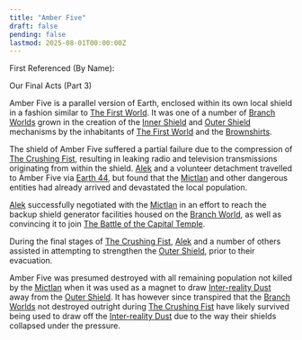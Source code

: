 ```yaml
---
title: "Amber Five"
draft: false
pending: false
lastmod: 2025-08-01T00:00:00Z
---
```


First Referenced (By Name):

Our Final Acts (Part 3)


Amber Five is a parallel version of Earth, enclosed within its own local shield in a fashion similar to [The First World](/worlds/the-first-world/). It was one of a number of [Branch Worlds](/worlds/branch-world/) grown in the creation of the [Inner Shield](/devices/inner-shield/) and [Outer Shield](/devices/outer-shield/) mechanisms by the inhabitants of [The First World](/worlds/the-first-world/) and the [Brownshirts](/races/brownshirt/).

The shield of Amber Five suffered a partial failure due to the compression of [The Crushing Fist](/unknown/the-crushing-fist/), resulting in leaking radio and television transmissions originating from within the shield. [Alek](/people/alek-staley/) and a volunteer detachment travelled to Amber Five via [Earth 44](/worlds/earth-44), but found that the [Mictlan](/entities/corpse-thing/) and other dangerous entities had already arrived and devastated the local population.

[Alek](/people/alek-staley/) successfully negotiated with the [Mictlan](/entities/corpse-thing/) in an effort to reach the backup shield generator facilities housed on the [Branch World](/worlds/branch-world/), as well as convincing it to join [The Battle of the Capital Temple](/timelines/chronology-of-events-the-battle-of-the-capital-temple/).

During the final stages of [The Crushing Fist](/unknown/the-crushing-fist/), [Alek](/people/alek-staley/) and a number of others assisted in attempting to strengthen the [Outer Shield](/devices/outer-shield/), prior to their evacuation.

Amber Five was presumed destroyed with all remaining population not killed by the [Mictlan](/entities/corpse-thing/) when it was used as a magnet to draw [Inter-reality Dust](/unknown/inter-reality-dust/) away from the [Outer Shield](/devices/outer-shield/). It has however since transpired that the [Branch Worlds](/worlds/branch-world/) not destroyed outright during [The Crushing Fist](/unknown/the-crushing-fist/) have likely survived being used to draw off the [Inter-reality Dust](/unknown/inter-reality-dust/) due to the way their shields collapsed under the pressure.